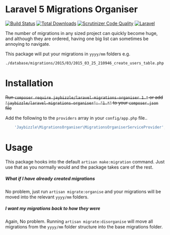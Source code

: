 # Laravel 5 Migrations Organiser
 [![Build Status](https://img.shields.io/travis/JayBizzle/Laravel-Migrations-Organiser.svg?style=flat-square)](https://travis-ci.org/JayBizzle/Laravel-Migrations-Organiser)
 [![Total Downloads](https://img.shields.io/packagist/dt/JayBizzle/Laravel-Migrations-Organiser.svg?style=flat-square)](https://packagist.org/packages/jaybizzle/Laravel-Migrations-Organiser)
 [![Scrutinizer Code Quality](https://img.shields.io/scrutinizer/g/JayBizzle/Laravel-Migrations-Organiser.svg?style=flat-square)](https://scrutinizer-ci.com/g/JayBizzle/Laravel-Migrations-Organiser/?branch=master) [![Laravel](https://img.shields.io/badge/laravel-5.0.*-ff69b4.svg?style=flat-square)](https://laravel.com)

The number of migrations in any sized project can quickly become huge, and although they are ordered, having one big list can sometimes be annoying to navigate.

This package will put your migrations in `yyyy/mm` folders e.g.

`./database/migrations/2015/03/2015_03_25_210946_create_users_table.php`

Installation
============

~~Run `composer require jaybizzle/laravel-migrations-organiser 1.*` or add `"jaybizzle/laravel-migrations-organiser": "1.*"` to your `composer.json` file~~

Add the following to the `providers` array in your `config/app.php` file..

```PHP
    'Jaybizzle\MigrationsOrganiser\MigrationsOrganiserServiceProvider',
```

Usage
============
This package hooks into the default `artisan make:migration` command. Just use that as you normally would and the package takes care of the rest.

##### What if I have already created migrations
No problem, just run `artisan migrate:organise` and your migrations will be moved into the relevant `yyyy/mm` folders.

##### I want my migrations back to how they were
Again, No problem. Running `artisan migrate:disorganise` will move all migrations from the `yyyy/mm` folder structure into the base migrations folder.
